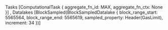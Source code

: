 Tasks [ComputationalTask { aggregate_fn_id: MAX, aggregate_fn_ctx: None }]
, Datalakes [BlockSampled(BlockSampledDatalake { block_range_start: 5565564, block_range_end: 5565619, sampled_property: Header(GasLimit), increment: 34 })] 